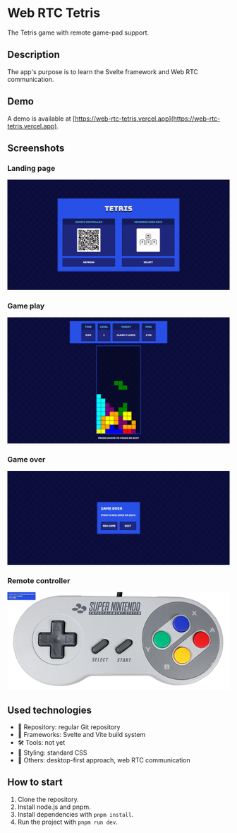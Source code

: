 # Web RTC Tetris

The Tetris game with remote game-pad support.

## Description

The app's purpose is to learn the Svelte framework and Web RTC communication.

## Demo

A demo is available at [https://web-rtc-tetris.vercel.app](https://web-rtc-tetris.vercel.app).

## Screenshots

### Landing page

![landing-page](./screenshots/landing-page.webp)

### Game play

![game-play](./screenshots/gameplay.webp)

### Game over

![game-over](./screenshots/game-over.webp)

### Remote controller

![remote-controller](./screenshots/remote-controller.webp)

## Used technologies

- 🎁 Repository: regular Git repository
- 🧰 Frameworks: Svelte and Vite build system
- 🛠️ Tools: not yet
- 🎨 Styling: standard CSS
- 💎 Others: desktop-first approach, web RTC communication

## How to start

1. Clone the repository.
2. Install node.js and pnpm.
3. Install dependencies with `pnpm install`.
4. Run the project with `pnpm run dev`.
